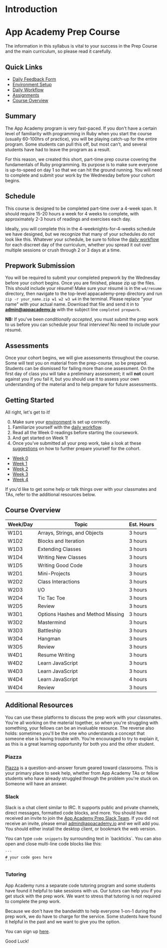 # Introduction

# App Academy Prep Course

The information in this syllabus is vital to your success in the
Prep Course and the main curriculum, so please read it carefully.

## Quick Links

* [Daily Feedback Form][feedback-form]
* [Environment Setup][env]
* [Daily Workflow][workflow]
* [Assignments](#getting-started)
* [Course Overview](#course-overview)

[feedback-form]: https://docs.google.com/forms/d/1z5Vc9tIRRh6_k3DhVaokz4vm9mRVjelB8fUGJRU28ls/viewform


## Summary

The App Academy program is very fast-paced. If you don't have a certain
level of familiarity with programming in Ruby when you start the course
(usually 60-100hrs of practice), you will be playing catch-up for the
entire program. Some students can pull this off, but most can't, and
several students have had to leave the program as a result.

For this reason, we created this short, part-time prep course covering
the fundamentals of Ruby programming. Its purpose is to make sure
everyone is up-to-speed on day 1 so that we can hit the ground running.
You will need to complete and submit your work by the Wednesday before
your cohort begins.

## Schedule

This course is designed to be completed part-time over a 4-week span. It
should require 15-20 hours a week for 4 weeks to complete, with approximately
2-3 hours of readings and exercises each day.

Ideally, you will complete this in the 4-weeknights-for-4-weeks schedule
we have designed, but we recognize that many of your schedules do not
look like this. Whatever your schedule, be sure to follow the [daily
workflow][workflow] for each discreet day of the curriculum, whether you
spread it out over multiple sessions or crush through 2 or 3 days at a time.


## Prepwork Submission

You will be required to submit your completed prepwork by the Wednesday
before your cohort begins. Once you are finished, please zip up the
files. This should include your résumé! Make sure your résumé is
in the `w4/resume` directory, then navigate to the top-level
appacademy-prep directory and run `zip -r your_name.zip w1 w2 w3 w4`
in the terminal. Please replace "your name" with your actual name.
Download that file and send it in to **admin@appacademy.io** with the
subject line `completed prepwork`.

**NB:** If you've been _conditionally accepted_, you must submit the
prep work to us before you can schedule your final interview! No need
to include your résumé.

## Assessments

Once your cohort begins, we will give assessments throughout the course.
Some will test you on material from the prep-course, so be
prepared. Students can be dismissed for failing more than one
assessment. On the first day of class you will take a preliminary
assessment; it will **not** count against you if you fail it, but you
should use it to assess your own understanding of the material and to
help prepare for future assessments.

## Getting Started

All right, let's get to it!

0. Make sure your [environment][env] is set up correctly.
0. Familiarize yourself with the [daily workflow][workflow].
0. Read all the Week 0 readings before starting the coursework.
0. And get started on Week 1!
0. Once you've submitted all your prep work, take a look at these [suggestions][extra-preparation] on how to further prepare yourself for the cohort.


- [Week 0](./w0/)
- [Week 1](./w1/)
- [Week 2](./w2/)
- [Week 3](./w3/)
- [Week 4](./w4/)

If you'd like to get some help or talk things over with your classmates
and TAs, refer to the additional resources below.

[env]: ./w0/environment-setup.md
[workflow]: ./w0/workflow.md
[w0]: ./w0/
[w1]: ./w1/
[extra-preparation]: ./w0/extra-preparation.md

## Course Overview

| Week/Day | Topic | Est. Hours |
| -- | -- | -- |
| W1D1 | Arrays, Strings, and Objects | 3 hours |
| W1D2 | Blocks and Iteration | 3 hours |
| W1D3 | Extending Classes | 3 hours |
| W1D4 | Writing New Classes | 3 hours |
| W1D5 | Writing Good Code | 3 hours |
| W2D1 | Mini-Projects | 3 hours |
| W2D2 | Class Interactions | 3 hours |
| W2D3 | I/O | 3 hours |
| W2D4 | Tic Tac Toe | 3 hours |
| W2D5 | Review | 3 hours |
| W3D1 | Options Hashes and Method Missing | 3 hours |
| W3D2 | Mastermind | 3 hours |
| W3D3 | Battleship | 3 hours |
| W3D4 | Hangman | 3 hours |
| W3D5 | Review | 3 hours |
| W4D1 | Resume Writing | 3 hours |
| W4D2 | Learn JavaScript | 3 hours |
| W4D3 | Learn JavaScript | 3 hours |
| W4D4 | Learn JavaScript | 4 hours |
| W4D4 | Review | 3 hours |

## Additional Resources

You can use these platforms to discuss the prep work with your classmates.
You're all working on the material together, so when you're struggling with
something, your fellows can be an invaluable resource. The reverse also
holds: sometimes you'll be the one who understands a concept that someone
else is having trouble with. You're encouraged to try to explain it, as
this is a great learning opportunity for both you and the other student.

### Piazza

[Piazza][piazza] is a question-and-answer forum geared toward
classrooms. This is your primary place to seek help, whether from
App Academy TAs or fellow students who have already struggled through
the problem you're stuck on. Someone will have an answer.

[piazza]: https://piazza.com/appacademy.io/spring2016/aa101/home

### Slack

Slack is a chat client similar to IRC. It supports public and private
channels, direct messages, formatted code blocks, and more. You should
have received an invite to join the [App Academy Prep Slack
Team][prep-course-slack]. If you did not receive an invite, please email
admin@appacademy.io and we will add you. You should either install the
desktop client, or bookmark the web version.

You can type `code snippets` by surrounding text in \`backticks\`. You
can also open and close multi-line code blocks like this:

    ```
    # your code goes here
    ```

[prep-course-slack]: https://app-academy-prep.slack.com/

### Tutoring

App Academy runs a separate code tutoring program and some students have found it helpful to take sessions with us. Our tutors can help you if you get stuck with the prep work. We want to stress that tutoring is not required to complete the prep work.

Because we don't have the bandwidth to help everyone 1-on-1 during the prep work, we do have to charge for the service. Some students have found it helpful in the past and we want to give you the option.

You can sign up [here](http://www.appacademy.io/students/tutoring?utm_source=main_course_prep_work).

Good Luck!
